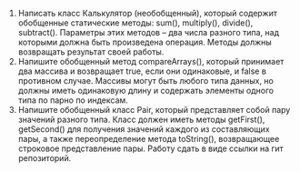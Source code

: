 1. Написать класс Калькулятор (необобщенный), который содержит обобщенные статические методы:
sum(), multiply(), divide(), subtract(). Параметры этих методов – два числа разного типа, над которыми
должна быть произведена операция. Методы должны возвращать результат своей работы.
2. Напишите обобщенный метод compareArrays(), который принимает два массива и возвращает true,
если они одинаковые, и false в противном случае. Массивы могут быть любого типа данных, но должны
иметь одинаковую длину и содержать элементы одного типа по парно по индексам.
3. Напишите обобщенный класс Pair, который представляет собой пару значений разного типа. 
Класс должен иметь методы getFirst(), getSecond() для получения значений каждого из составляющих пары, 
а также переопределение метода toString(), возвращающее строковое представление пары. 
Работу сдать в виде ссылки на гит репозиторий.